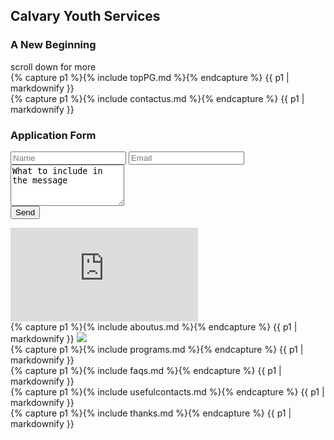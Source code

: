 <link rel="stylesheet" href="style.css">
<script src="script.js"></script>
<title>Calvary Youth Services</title>

<h2>Calvary Youth Services</h2>
<h3>A New Beginning</h3>
<div height="100%"> scroll down for more<div>
<!-- <div class="slideshow">
    <div class="slide">
        <div class="numbertext">1 / 3</div>
        <img src="https://github.com/ahaybale/Calvary/blob/main/assets/calvary_home_front.jpg?raw=true">
        <div class="text">The entrance to Calvary home</div>
    </div>
    <div class="slide">
        <div class="numbertext">2 / 3</div>
        <img src="https://github.com/ahaybale/Calvary/blob/main/assets/calvary_home_front.jpg?raw=true">
        <div class="text">Caption Text</div>
    </div>
    <a class="prev" onclick="plusSlides(-1)">&#10094;</a>
    <a class="next" onclick="plusSlides(1)">&#10095;</a>
    <div style="text-align:center">
        <span class="dot" onclick="currentSlide(1)"></span>
        <span class="dot" onclick="currentSlide(2)"></span>
        <span class="dot" onclick="currentSlide(3)"></span>
    </div>
</div> -->

<div class="toppg">
    {% capture p1 %}{% include topPG.md %}{% endcapture %}
    {{ p1 | markdownify }}
</div>
<div class="contactus flex-container">
    <div>
        {% capture p1 %}{% include contactus.md %}{% endcapture %}
        {{ p1 | markdownify }}
    </div>
    <div>
        <h3>Application Form</h3>
        <form method="post" action="//formspree.io/coordinator@calvaryyouth.com.au">
            <div>
                <span><input type="text" name="name" id="name" placeholder="Name"></span>
                <span><input type="email" name="email" id="email" placeholder="Email"></span>
            </div>
            <div><textarea name="message" id="message" placeholder="Message"
                    rows="4">What to include in the message</textarea></div>
            <div><input type="submit" value="Send"></div>
        </form>
    </div>
</div>
<iframe frameborder="0"
    src="https://www.google.com/maps/embed/v1/place?q=calvary+youth+services+mandurah&key=AIzaSyBFw0Qbyq9zTFTd-tUY6dZWTgaQzuU17R8">
</iframe>

<div class="aboutus">
    {% capture p1 %}{% include aboutus.md %}{% endcapture %}
    {{ p1 | markdownify }}
    <img src="https://github.com/ahaybale/Calvary/blob/main/assets/calvary_logo.jpg?raw=true">

</div>

<div class="programs">
    {% capture p1 %}{% include programs.md %}{% endcapture %}
    {{ p1 | markdownify }}
</div>

<div class="faqs">
    {% capture p1 %}{% include faqs.md %}{% endcapture %}
    {{ p1 | markdownify }}
</div>

<div class="usefulcontacts">
    {% capture p1 %}{% include usefulcontacts.md %}{% endcapture %}
    {{ p1 | markdownify }}
</div>

<div class="thanks">
    {% capture p1 %}{% include thanks.md %}{% endcapture %}
    {{ p1 | markdownify }}
</div>